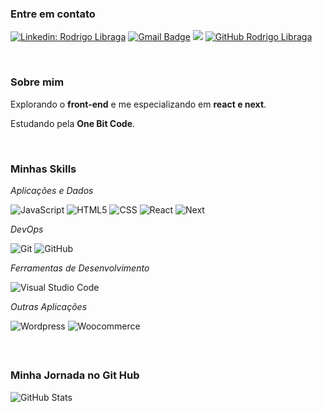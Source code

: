 
<h3>Entre em contato</h3>  

[![Linkedin: Rodrigo Libraga](https://img.shields.io/badge/-rodrigolibraga-blue?style=flat&logo=Linkedin&logoColor=white&link=https://www.linkedin.com/in/rodrigo-libraga-fernandes-23741212b/)](https://www.linkedin.com/in/rodrigo-libraga-fernandes-23741212b/)
 [![Gmail Badge](https://img.shields.io/badge/-rodrigolibragawebdev@gmail.com-red?style=flat&logo=Gmail&logoColor=white&link=mailto:rodrigolibragawebdev@gmail.com)](mailto:rodrigolibragawebdev@gmail.com)
 <a href="https://api.whatsapp.com/send?phone=5551984724614" alt="WhatsApp">
  <img src="https://img.shields.io/badge/-WhatsApp-25d366?style=flat&labelColor=25d366&logo=whatsapp&logoColor=white&link=https://api.whatsapp.com/send?phone=5551984724614"/></a>
   [![GitHub Rodrigo Libraga]( https://img.shields.io/github/followers/rodrigolibragawebdev?label=follow&style=social)](https://github.com/rodrigolibragawebdev/rodrigolibragawebdev)

<br/>

<h3>Sobre mim </h3>

Explorando o **front-end** e me especializando em **react e next**.

Estudando pela **One Bit Code**.

<br/>

<h3>Minhas Skills </h3>

*Aplicações e Dados*

  ![JavaScript](https://img.shields.io/badge/-JavaScript-333333?style=flat&logo=javascript)
  ![HTML5](https://img.shields.io/badge/-HTML5-333333?style=flat&logo=HTML5)
  ![CSS](https://img.shields.io/badge/-CSS-333333?style=flat&logo=CSS3&logoColor=1572B6)
  ![React](https://img.shields.io/badge/-React-333333?style=flat&logo=react)
  ![Next](https://img.shields.io/badge/-Next-333333?style=flat&logo=next.js)


*DevOps*

  ![Git](https://img.shields.io/badge/-Git-333333?style=flat&logo=git)
  ![GitHub](https://img.shields.io/badge/-GitHub-333333?style=flat&logo=github)


*Ferramentas de Desenvolvimento*

  ![Visual Studio Code](https://img.shields.io/badge/-Visual%20Studio%20Code-333333?style=flat&logo=visual-studio-code&logoColor=007ACC)
  
*Outras Aplicações*
  
   ![Wordpress](https://img.shields.io/badge/-Wordpress-blue?style=flat&logo=wordpress)
   ![Woocommerce](https://img.shields.io/badge/-Woocommerce-purple?style=flat&logo=woocommerce)


<br/>

## <h3>Minha Jornada no Git Hub </h3>
![GitHub Stats](https://github-readme-stats.vercel.app/api?username=rodrigolibragawebdev&show_icons=true)


